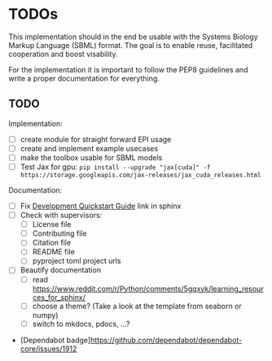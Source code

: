 # TODOs

This implementation should in the end be usable with the Systems Biology Markup Language (SBML) format.
The goal is to enable reuse, facilitated cooperation and boost visability.

For the implementation it is important to follow the PEP8 guidelines and write a proper documentation for everything.

## TODO

Implementation:

- [ ] create module for straight forward EPI usage
- [ ] create and implement example usecases
- [ ] make the toolbox usable for SBML models
- [ ] Test Jax for gpu: ```pip install --upgrade "jax[cuda]" -f https://storage.googleapis.com/jax-releases/jax_cuda_releases.html```

Documentation:

- [ ] Fix [Development Quickstart Guide](./DEVELOPMENT.md#quickstart) link in sphinx
- [ ] Check with supervisors:
  - [ ] License file
  - [ ] Contributing file
  - [ ] Citation file
  - [ ] README file
  - [ ] pyproject toml project urls
- [ ] Beautify documentation
  - [ ] read <https://www.reddit.com/r/Python/comments/5gqxyk/learning_resources_for_sphinx/>
  - [ ] choose a theme? (Take a look at the template from seaborn or numpy)
  - [ ] switch to mkdocs, pdocs, ...?

- [Dependabot badge]<https://github.com/dependabot/dependabot-core/issues/1912>
